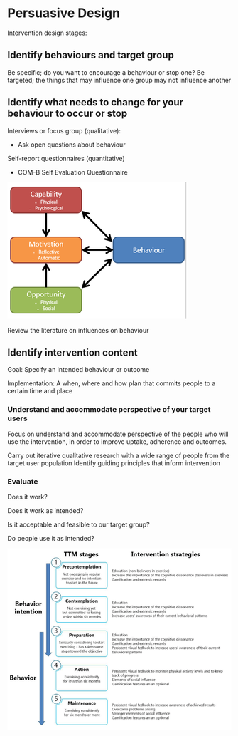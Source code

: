 # Persuasive Design

Intervention design stages:

## Identify behaviours and target group

Be specific; do you want to encourage a behaviour or stop one?
Be targeted; the things that may influence one group may not influence another

## Identify what needs to change for your behaviour to occur or stop

Interviews or focus group (qualitative):

* Ask open questions about behaviour

Self-report questionnaires (quantitative)

* COM-B Self Evaluation Questionnaire

![COM-B System](persuasive1.png)

Review the literature on influences on behaviour

## Identify intervention content

Goal: Specify an intended behaviour or outcome

Implementation: A when, where and how plan that commits people to a certain time and place

### Understand and accommodate perspective of your target users

Focus on understand and accommodate perspective of the people who will use the intervention, in order to improve uptake, adherence and outcomes.

Carry out iterative qualitative research with a wide range of people from the target user population
Identify guiding principles that inform intervention

### Evaluate

Does it work?

Does it work as intended?

Is it acceptable and feasible to our target group?

Do people use it as intended?

![](persuasive2.png)